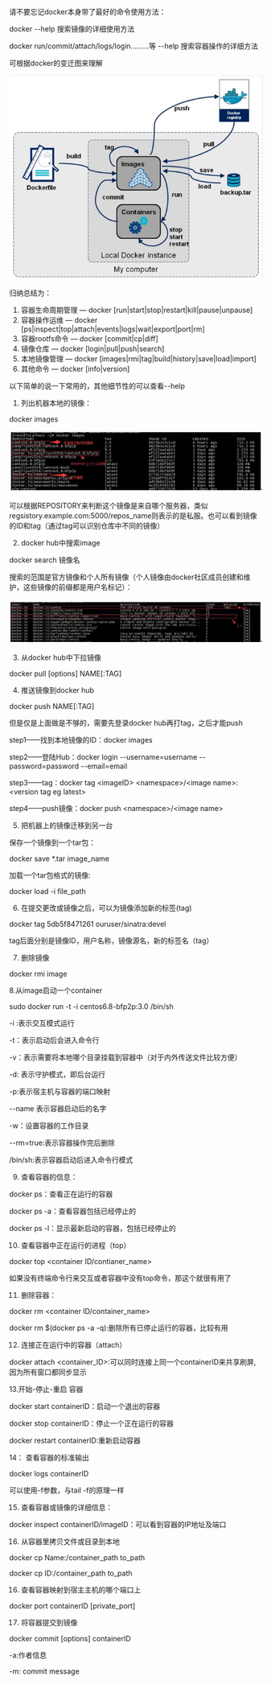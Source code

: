 请不要忘记docker本身带了最好的命令使用方法：

docker --help    搜索镜像的详细使用方法

docker run/commit/attach/logs/login.........等 --help   搜索容器操作的详细方法

可根据docker的变迁图来理解

 ![image](https://github.com/p2ptest/docker-p2p-servertest/blob/master/images/4.jpg)

归纳总结为：

1. 容器生命周期管理 — docker [run|start|stop|restart|kill|pause|unpause]
2. 容器操作运维 — docker [ps|inspect|top|attach|events|logs|wait|export|port|rm]
3. 容器rootfs命令 — docker [commit|cp|diff]
4. 镜像仓库 — docker [login|pull|push|search]
5. 本地镜像管理 — docker [images|rmi|tag|build|history|save|load|import]
6. 其他命令 — docker [info|version]

以下简单的说一下常用的，其他细节性的可以查看--help

1. 列出机器本地的镜像：

docker images

 ![image](https://github.com/p2ptest/docker-p2p-servertest/blob/master/images/5.jpg)

可以根据REPOSITORY来判断这个镜像是来自哪个服务器，类似regsistory.example.com:5000/repos\_name则表示的是私服。也可以看到镜像的ID和tag（通过tag可以识别仓库中不同的镜像）

2. docker hub中搜索image

docker search 镜像名

搜索的范围是官方镜像和个人所有镜像（个人镜像由docker社区成员创建和维护，这些镜像的前缀都是用户名标记）：

 ![image](https://github.com/p2ptest/docker-p2p-servertest/blob/master/images/6.jpg)

3. 从docker hub中下拉镜像

docker pull [options] NAME[:TAG]

4. 推送镜像到docker hub

docker push NAME[:TAG]

但是仅是上面做是不够的，需要先登录docker hub再打tag，之后才能push

step1——找到本地镜像的ID：docker images

step2——登陆Hub：docker login --username=username --password=password --email=email

step3——tag：docker tag &lt;imageID&gt; &lt;namespace&gt;/&lt;image name&gt;:&lt;version tag eg latest&gt;

step4——push镜像：docker push &lt;namespace&gt;/&lt;image name&gt;

5. 把机器上的镜像迁移到另一台

保存一个镜像到一个tar包：

docker save \*.tar  image\_name

加载一个tar包格式的镜像:

docker load -i file\_path

6. 在提交更改或镜像之后，可以为镜像添加新的标签(tag)

docker tag 5db5f8471261 ouruser/sinatra:devel

tag后面分别是镜像ID，用户名称，镜像源名，新的标签名（tag）

7. 删除镜像

docker rmi image

8.从image启动一个container

sudo docker run -t -i centos6.8-bfp2p:3.0   /bin/sh

-i :表示交互模式运行

-t：表示启动后会进入命令行

-v：表示需要将本地哪个目录挂载到容器中（对于内外传送文件比较方便）

-d: 表示守护模式，即后台运行

-p:表示宿主机与容器的端口映射

--name 表示容器启动后的名字

-w：设置容器的工作目录

--rm=true:表示容器操作完后删除

/bin/sh:表示容器启动后进入命令行模式

9. 查看容器的信息：

docker ps：查看正在运行的容器

docker ps -a：查看容器包括已经停止的

docker ps -l：显示最新启动的容器，包括已经停止的

10. 查看容器中正在运行的进程（top）

docker top &lt;container ID/contianer\_name&gt;

如果没有终端命令行来交互或者容器中没有top命令，那这个就很有用了

11. 删除容器：

docker rm &lt;container ID/container\_name&gt;

docker rm $(docker ps -a -q):删除所有已停止运行的容器，比较有用

12. 连接正在运行中的容器（attach）

docker attach &lt;container\_ID&gt;:可以同时连接上同一个containerID来共享刷屏,因为所有窗口都同步显示

13.开始-停止-重启 容器

docker start containerID：启动一个退出的容器

docker stop containerID：停止一个正在运行的容器

docker restart containerID:重新启动容器

14： 查看容器的标准输出

docker logs containerID

可以使用-f参数，与tail -f的原理一样

15. 查看容器或镜像的详细信息：

docker inspect containerID/imageID：可以看到容器的IP地址及端口

16. 从容器里拷贝文件或目录到本地

docker cp Name:/container\_path to\_path

docker cp ID:/container\_path to\_path

16. 查看容器映射到宿主主机的哪个端口上

docker port containerID [private\_port]

17. 将容器提交到镜像

docker commit [options] containerID

-a:作者信息

-m: commit message
